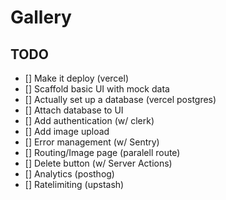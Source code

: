 # Gallery

## TODO

- [] Make it deploy (vercel)
- [] Scaffold basic UI with mock data
- [] Actually set up a database (vercel postgres)
- [] Attach database to UI
- [] Add authentication (w/ clerk)
- [] Add image upload
- [] Error management (w/ Sentry)
- [] Routing/Image page (paralell route)
- [] Delete button (w/ Server Actions)
- [] Analytics (posthog)
- [] Ratelimiting (upstash)